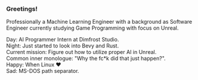 ### Greetings!
Professionally a Machine Learning Engineer with a background as Software Engineer currently studying Game Programming with focus on Unreal.

Day: AI Programmer Intern at Dimfrost Studio. <br>
Night: Just started to look into Bevy and Rust. <br>
Current mission: Figure out how to utilize proper AI in Unreal. <br>
Common inner monologue: "Why the fc*k did that just happen?". <br>
Happy: When Linux ❤ <br>
Sad: MS-DOS path separator. <br>


<!--
**hcdvall/hcdvall** is a ✨ _special_ ✨ repository because its `README.md` (this file) appears on your GitHub profile.

Here are some ideas to get you started:

- 🔭 I’m currently working on ...
- 🌱 I’m currently learning ...
- 👯 I’m looking to collaborate on ...
- 🤔 I’m looking for help with ...
- 💬 Ask me about ...
- 📫 How to reach me: ...
- 😄 Pronouns: ...
- ⚡ Fun fact: ...

-->



